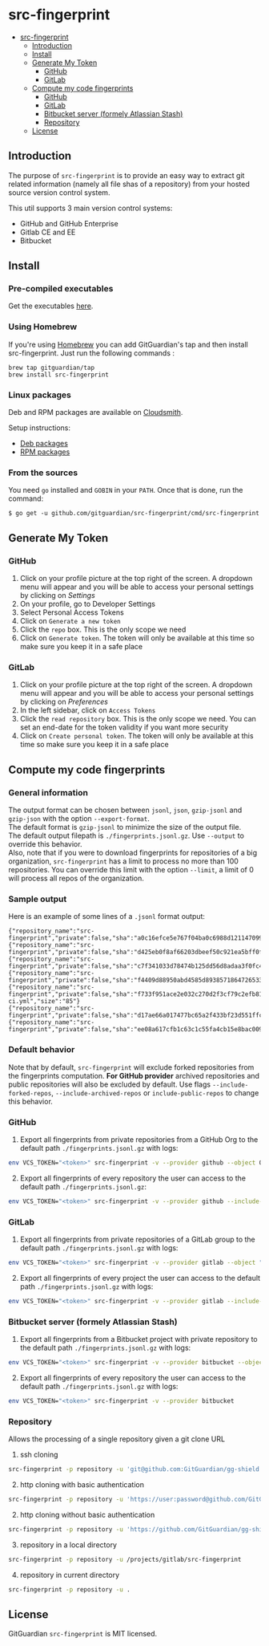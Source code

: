 # src-fingerprint

- [src-fingerprint](#src-fingerprint)
  - [Introduction](#introduction)
  - [Install](#install)
  - [Generate My Token](#generate-my-token)
    - [GitHub](#github)
    - [GitLab](#gitlab)
  - [Compute my code fingerprints](#compute-my-code-fingerprints)
    - [GitHub](#github-1)
    - [GitLab](#gitlab-1)
    - [Bitbucket server (formely Atlassian Stash)](#bitbucket-server-formely-atlassian-stash)
    - [Repository](#repository)
  - [License](#License)

## Introduction

The purpose of `src-fingerprint` is to provide an easy way to extract git related information (namely all file shas of a repository) from your hosted source version control system.

This util supports 3 main version control systems:

- GitHub and GitHub Enterprise
- Gitlab CE and EE
- Bitbucket

## Install

### Pre-compiled executables

Get the executables [here](http://github.com/gitguardian/src-fingerprint/releases).

### Using Homebrew

If you're using [Homebrew](https://brew.sh/index_fr) you can add GitGuardian's tap and then install src-fingerprint. Just run the following commands :

```shell
brew tap gitguardian/tap
brew install src-fingerprint
```

### Linux packages

Deb and RPM packages are available on [Cloudsmith](https://cloudsmith.io/~gitguardian/repos/src-fingerprint/packages/).

Setup instructions:

- [Deb packages](https://cloudsmith.io/~gitguardian/repos/src-fingerprint/setup/#formats-deb)
- [RPM packages](https://cloudsmith.io/~gitguardian/repos/src-fingerprint/setup/#formats-rpm)

### From the sources

You need `go` installed and `GOBIN` in your `PATH`. Once that is done, run the
command:

```shell
$ go get -u github.com/gitguardian/src-fingerprint/cmd/src-fingerprint
```

## Generate My Token

### GitHub

1. Click on your profile picture at the top right of the screen. A dropdown menu will appear and you will be able to access your personal settings by clicking on _Settings_
2. On your profile, go to Developer Settings
3. Select Personal Access Tokens
4. Click on `Generate a new token`
5. Click the `repo` box. This is the only scope we need
6. Click on `Generate token`. The token will only be available at this time so make sure you keep it in a safe place

### GitLab

1. Click on your profile picture at the top right of the screen. A dropdown menu will appear and you will be able to access your personal settings by clicking on _Preferences_
2. In the left sidebar, click on `Access Tokens`
3. Click the `read repository` box. This is the only scope we need. You can set an end-date for the token validity if you want more security
4. Click on `Create personal token`. The token will only be available at this time so make sure you keep it in a safe place

## Compute my code fingerprints

### General information

The output format can be chosen between `jsonl`, `json`, `gzip-jsonl` and `gzip-json` with the option `--export-format`.  
The default format is `gzip-jsonl` to minimize the size of the output file.  
The default output filepath is `./fingerprints.jsonl.gz`. Use `--output` to override this behavior.  
Also, note that if you were to download fingerprints for repositories of a big organization, `src-fingerprint` has a limit to process no more than 100
repositories. You can override this limit with the option `--limit`, a limit of 0 will process all repos of the organization.

### Sample output

Here is an example of some lines of a `.jsonl` format output:

```shell
{"repository_name":"src-fingerprint","private":false,"sha":"a0c16efce5e767f04ba0c6988d121147099a17df","type":"blob","filepath":".env.example","size":"31"}
{"repository_name":"src-fingerprint","private":false,"sha":"d425eb0f8af66203dbeef50c921ea5bff0f2acba","type":"blob","filepath":".github/workflows/tag.yml","size":"882"}
{"repository_name":"src-fingerprint","private":false,"sha":"c7f341033d78474b125dd56d8adaa3f0fc47faf2","type":"blob","filepath":".github/workflows/test.yml","size":"899"}
{"repository_name":"src-fingerprint","private":false,"sha":"f4409d88950abd4585d8938571864726533a7fa5","type":"blob","filepath":".gitignore","size":"356"}
{"repository_name":"src-fingerprint","private":false,"sha":"f733f951ace2e032c270d2f3cf79c2efb8187b5b","type":"blob","filepath":".gitlab-ci.yml","size":"85"}
{"repository_name":"src-fingerprint","private":false,"sha":"d17ae66a017477bc65a2f433bf23d551ffc6bd75","type":"blob","filepath":".golangci.yml","size":"1196"}
{"repository_name":"src-fingerprint","private":false,"sha":"ee08a617cfb1c63c1c55fa4cb15e8bac0095346f","type":"blob","filepath":".goreleaser.yml","size":"2127"}
```

### Default behavior

Note that by default, `src-fingerprint` will exclude forked repositories from the fingerprints computation. **For GitHub provider** archived repositories and public repositories will also be excluded by default. Use flags `--include-forked-repos`, `--include-archived-repos` or `include-public-repos` to change this behavior.

### GitHub

1. Export all fingerprints from private repositories from a GitHub Org to the default path `./fingerprints.jsonl.gz` with logs:

```sh
env VCS_TOKEN="<token>" src-fingerprint -v --provider github --object ORG_NAME
```

2. Export all fingerprints of every repository the user can access to the default path `./fingerprints.jsonl.gz`:

```sh
env VCS_TOKEN="<token>" src-fingerprint -v --provider github --include-public-repos --include-forked-repos --include-archived-repos
```

### GitLab

1. Export all fingerprints from private repositories of a GitLab group to the default path `./fingerprints.jsonl.gz` with logs:

```sh
env VCS_TOKEN="<token>" src-fingerprint -v --provider gitlab --object "GitGuardian-dev-group"
```

2. Export all fingerprints of every project the user can access to the default path `./fingerprints.jsonl.gz` with logs:

```sh
env VCS_TOKEN="<token>" src-fingerprint -v --provider gitlab --include-forked-repos
```

### Bitbucket server (formely Atlassian Stash)

1. Export all fingerprints from a Bitbucket project with private repository to the default path `./fingerprints.jsonl.gz` with logs:

```sh
env VCS_TOKEN="<token>" src-fingerprint -v --provider bitbucket --object "GitGuardian Project"
```

2. Export all fingerprints of every repository the user can access to the default path `./fingerprints.jsonl.gz` with logs:

```sh
env VCS_TOKEN="<token>" src-fingerprint -v --provider bitbucket
```

### Repository

Allows the processing of a single repository given a git clone URL

1. ssh cloning

```sh
src-fingerprint -p repository -u 'git@github.com:GitGuardian/gg-shield.git'
```

2. http cloning with basic authentication

```sh
src-fingerprint -p repository -u 'https://user:password@github.com/GitGuardian/gg-shield.git'
```

2. http cloning without basic authentication

```sh
src-fingerprint -p repository -u 'https://github.com/GitGuardian/gg-shield.git'
```

3. repository in a local directory

```sh
src-fingerprint -p repository -u /projects/gitlab/src-fingerprint
```

4. repository in current directory

```sh
src-fingerprint -p repository -u .
```

## License

GitGuardian `src-fingerprint` is MIT licensed.
